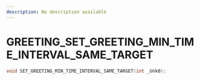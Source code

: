 ```yaml
---
description: No description available 
---
```


# GREETING\_SET_GREETING_MIN_TIME_INTERVAL_SAME_TARGET

```cpp
void SET_GREETING_MIN_TIME_INTERVAL_SAME_TARGET(int _Unk0);
```